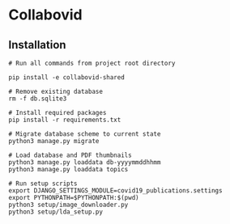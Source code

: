 # Collabovid

## Installation

    # Run all commands from project root directory
    
    pip install -e collabovid-shared
    
    # Remove existing database
    rm -f db.sqlite3
    
    # Install required packages
    pip install -r requirements.txt

    # Migrate database scheme to current state
    python3 manage.py migrate
    
    # Load database and PDF thumbnails
    python3 manage.py loaddata db-yyyymmddhhmm
    python3 manage.py loaddata topics
 
    # Run setup scripts
    export DJANGO_SETTINGS_MODULE=covid19_publications.settings
    export PYTHONPATH=$PYTHONPATH:$(pwd)
    python3 setup/image_downloader.py
    python3 setup/lda_setup.py
